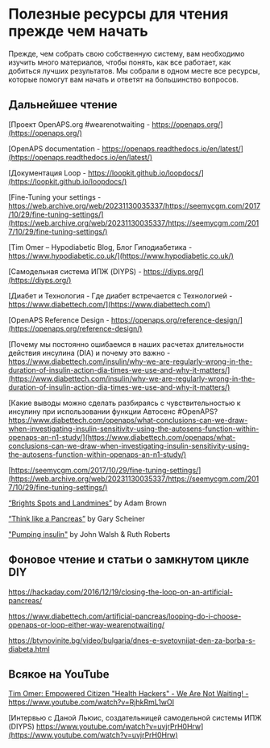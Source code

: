 # Полезные ресурсы для чтения прежде чем начать

Прежде, чем собрать свою собственную систему, вам необходимо изучить много материалов, чтобы понять, как все работает, как добиться лучших результатов. Мы собрали в одном месте все ресурсы, которые помогут вам начать и ответят на большинство вопросов.

## Дальнейшее чтение

[Проект OpenAPS.org #wearenotwaiting - https://openaps.org/](https://openaps.org/)

[OpenAPS documentation - https://openaps.readthedocs.io/en/latest/](https://openaps.readthedocs.io/en/latest/)

[Документация Loop - https://loopkit.github.io/loopdocs/](https://loopkit.github.io/loopdocs/)

[Fine-Tuning your settings - https://web.archive.org/web/20231130035337/https://seemycgm.com/2017/10/29/fine-tuning-settings/](https://web.archive.org/web/20231130035337/https://seemycgm.com/2017/10/29/fine-tuning-settings/)

[Tim Omer – Hypodiabetic Blog, Блог Гиподиабетика - https://www.hypodiabetic.co.uk/](https://www.hypodiabetic.co.uk/)

[Самодельная система ИПЖ (DIYPS) - https://diyps.org/](https://diyps.org/)

[Диабет и Технология - Где диабет встречается с Технологией - https://www.diabettech.com/](https://www.diabettech.com/)

[OpenAPS Reference Design - https://openaps.org/reference-design/](https://openaps.org/reference-design/)

[Почему мы постоянно ошибаемся в наших расчетах длительности действия инсулина (DIA) и почему это важно - https://www.diabettech.com/insulin/why-we-are-regularly-wrong-in-the-duration-of-insulin-action-dia-times-we-use-and-why-it-matters/](https://www.diabettech.com/insulin/why-we-are-regularly-wrong-in-the-duration-of-insulin-action-dia-times-we-use-and-why-it-matters/)

[Какие выводы можно сделать разбираясь с чувствительностью к инсулину при использовании функции Автосенс #OpenAPS? https://www.diabettech.com/openaps/what-conclusions-can-we-draw-when-investigating-insulin-sensitivity-using-the-autosens-function-within-openaps-an-n1-study/](https://www.diabettech.com/openaps/what-conclusions-can-we-draw-when-investigating-insulin-sensitivity-using-the-autosens-function-within-openaps-an-n1-study/)

[https://seemycgm.com/2017/10/29/fine-tuning-settings/](https://web.archive.org/web/20231130035337/https://seemycgm.com/2017/10/29/fine-tuning-settings/)

[“Brights Spots and Landmines”](https://diatribe.org/bright-spots-and-landmines/) by Adam Brown

[“Think like a Pancreas”](https://amzn.eu/d/iVU0RGe) by Gary Scheiner

["Pumping insulin"](https://amzn.eu/d/iaCsFa2) by John Walsh & Ruth Roberts

## Фоновое чтение и статьи о замкнутом цикле DIY

<https://hackaday.com/2016/12/19/closing-the-loop-on-an-artificial-pancreas/>

<https://www.diabettech.com/artificial-pancreas/looping-do-i-choose-openaps-or-loop-either-way-wearenotwaiting/>

<https://btvnovinite.bg/video/bulgaria/dnes-e-svetovnijat-den-za-borba-s-diabeta.html>

## Всякое на YouTube

[Tim Omer: Empowered Citizen "Health Hackers" - We Are Not Waiting! - https://www.youtube.com/watch?v=RjhkRmL1wOI ](https://www.youtube.com/watch?v=RjhkRmL1wOI)

[Интервью с Даной Льюис, создательницей самодельной системы ИПЖ (DIYPS) https://www.youtube.com/watch?v=uvjrPrH0Hrw](https://www.youtube.com/watch?v=uvjrPrH0Hrw)